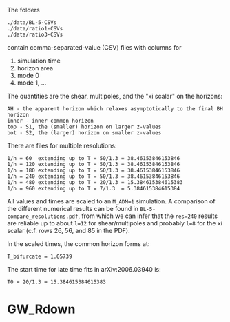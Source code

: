 The folders

    ./data/BL-5-CSVs
    ./data/ratio1-CSVs
    ./data/ratio3-CSVs

contain comma-separated-value (CSV) files with columns for
1. simulation time
2. horizon area
3. mode 0
4. mode 1, ...


The quantities are the shear, multipoles, and the "xi scalar" on the horizons:

    AH - the apparent horizon which relaxes asymptotically to the final BH horizon
    inner - inner common horizon
    top - S1, the (smaller) horizon on larger z-values
    bot - S2, the (larger) horizon on smaller z-values


There are files for multiple resolutions:

    1/h = 60  extending up to T = 50/1.3 = 38.46153846153846
    1/h = 120 extending up to T = 50/1.3 = 38.46153846153846
    1/h = 180 extending up to T = 50/1.3 = 38.46153846153846
    1/h = 240 extending up to T = 50/1.3 = 38.46153846153846
    1/h = 480 extending up to T = 20/1.3 = 15.384615384615383
    1/h = 960 extending up to T = 7/1.3  = 5.384615384615384

All values and times are scaled to an `M_ADM=1` simulation. A comparison of
the different numerical results can be found in
`BL-5-compare_resolutions.pdf`, from which we can infer that the `res=240`
results are reliable up to about `l=12` for shear/multipoles and probably
`l=8` for the xi scalar (c.f. rows 26, 56, and 85 in the PDF).


In the scaled times, the common horizon forms at:

    T_bifurcate = 1.05739


The start time for late time fits in arXiv:2006.03940 is:

    T0 = 20/1.3 = 15.384615384615383
# GW_Rdown
